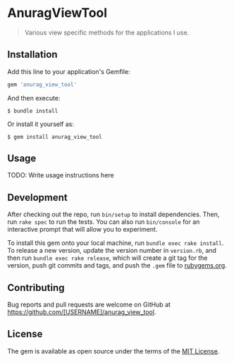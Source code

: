 # AnuragViewTool

> Various view specific methods for the applications I use.

## Installation

Add this line to your application's Gemfile:

```ruby
gem 'anurag_view_tool'
```

And then execute:

    $ bundle install

Or install it yourself as:

    $ gem install anurag_view_tool

## Usage

TODO: Write usage instructions here

## Development

After checking out the repo, run `bin/setup` to install dependencies. Then, run `rake spec` to run the tests. You can also run `bin/console` for an interactive prompt that will allow you to experiment.

To install this gem onto your local machine, run `bundle exec rake install`. To release a new version, update the version number in `version.rb`, and then run `bundle exec rake release`, which will create a git tag for the version, push git commits and tags, and push the `.gem` file to [rubygems.org](https://rubygems.org).

## Contributing

Bug reports and pull requests are welcome on GitHub at https://github.com/[USERNAME]/anurag_view_tool.


## License

The gem is available as open source under the terms of the [MIT License](https://opensource.org/licenses/MIT).
